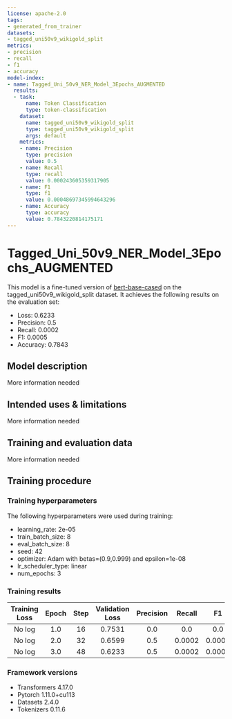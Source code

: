 ```yaml
---
license: apache-2.0
tags:
- generated_from_trainer
datasets:
- tagged_uni50v9_wikigold_split
metrics:
- precision
- recall
- f1
- accuracy
model-index:
- name: Tagged_Uni_50v9_NER_Model_3Epochs_AUGMENTED
  results:
  - task:
      name: Token Classification
      type: token-classification
    dataset:
      name: tagged_uni50v9_wikigold_split
      type: tagged_uni50v9_wikigold_split
      args: default
    metrics:
    - name: Precision
      type: precision
      value: 0.5
    - name: Recall
      type: recall
      value: 0.000243605359317905
    - name: F1
      type: f1
      value: 0.00048697345994643296
    - name: Accuracy
      type: accuracy
      value: 0.7843220814175171
---
```


<!-- This model card has been generated automatically according to the information the Trainer had access to. You
should probably proofread and complete it, then remove this comment. -->

# Tagged_Uni_50v9_NER_Model_3Epochs_AUGMENTED

This model is a fine-tuned version of [bert-base-cased](https://huggingface.co/bert-base-cased) on the tagged_uni50v9_wikigold_split dataset.
It achieves the following results on the evaluation set:
- Loss: 0.6233
- Precision: 0.5
- Recall: 0.0002
- F1: 0.0005
- Accuracy: 0.7843

## Model description

More information needed

## Intended uses & limitations

More information needed

## Training and evaluation data

More information needed

## Training procedure

### Training hyperparameters

The following hyperparameters were used during training:
- learning_rate: 2e-05
- train_batch_size: 8
- eval_batch_size: 8
- seed: 42
- optimizer: Adam with betas=(0.9,0.999) and epsilon=1e-08
- lr_scheduler_type: linear
- num_epochs: 3

### Training results

| Training Loss | Epoch | Step | Validation Loss | Precision | Recall | F1     | Accuracy |
|:-------------:|:-----:|:----:|:---------------:|:---------:|:------:|:------:|:--------:|
| No log        | 1.0   | 16   | 0.7531          | 0.0       | 0.0    | 0.0    | 0.7788   |
| No log        | 2.0   | 32   | 0.6599          | 0.5       | 0.0002 | 0.0005 | 0.7823   |
| No log        | 3.0   | 48   | 0.6233          | 0.5       | 0.0002 | 0.0005 | 0.7843   |


### Framework versions

- Transformers 4.17.0
- Pytorch 1.11.0+cu113
- Datasets 2.4.0
- Tokenizers 0.11.6
